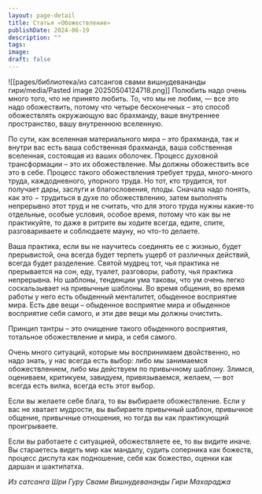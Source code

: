 ```yaml
---
layout: page-detail
title: Статья «Обожествление»
publishDate: 2024-06-19
description: ""
tags: 
image: 
draft: false
---
```

![[pages/библиотека/из сатсангов свами вишнудевананды гири/media/Pasted image 20250504124718.png]]
 Полюбить надо очень много того, что не принято любить. То, что мы не любим, — все это надо обожествить, потому что четыре бесконечных – это способ обожествлять окружающую вас брахманду, ваше внутреннее пространство, вашу внутреннюю вселенную.

 По сути, как вселенная материального мира – это брахманда, так и внутри вас есть ваша собственная брахманда, ваша собственная вселенная, состоящая из ваших оболочек. Процесс духовной трансформации – это их обожествление. Мы должны обожествить все это в себе. Процесс такого обожествления требует труда, много-много труда, каждодневного, упорного труда. Но тот, кто трудится, тот получает дары, заслуги и благословения, плоды. Сначала надо понять, как это − трудиться в духе по обожествлению, затем выполнять непрерывно этот труд и не считать, что для этого труда нужны какие-то отдельные, особые условия, особое время, потому что как вы не практикуйте, то даже в ритрите вы ходите всегда, едите, спите, разговариваете и соблюдаете мауну, но что-то делаете. 

 Ваша практика, если вы не научитесь соединять ее с жизнью, будет прерывистой, она всегда будет терпеть ущерб от различных действий, всегда будет разделение. Святой мудрец тот, чья практика не прерывается на сон, еду, туалет, разговоры, работу, чья практика непрерывна. Но шаблоны, тенденции ума таковы, что ум очень легко соскальзывает на привычные шаблоны. Во время общения, во время работы у него есть обыденный менталитет, обыденное восприятие мира. Есть две вещи – обыденное восприятие мира и обыденное восприятие себя самого, и эти две вещи мы должны очистить.

 Принцип тантры – это очищение такого обыденного восприятия, тотальное обожествление и мира, и себя самого.

 Очень много ситуаций, которые мы воспринимаем двойственно, но надо знать, у нас всегда есть выбор: либо мы занимаемся обожествлением, либо мы действуем по привычному шаблону. Злимся, оцениваем, критикуем, завидуем, привязываемся, желаем, — вот всегда есть вилка, всегда есть этот выбор.

 Если вы желаете себе блага, то вы выбираете обожествление. Если у вас не хватает мудрости, вы выбираете привычный шаблон, привычное общение, привычные отношения, но тогда вы как практикующий проигрываете.

 Если вы работаете с ситуацией, обожествляете ее, то вы видите иначе. Вы стараетесь видеть мир как мандалу, судить соперника как божеств, процесс диспута как подношение, себя как божество, оценки как даршан и шактипатха.

*Из сатсанга Шри Гуру Свами Вишнудевананды Гири Махараджа*